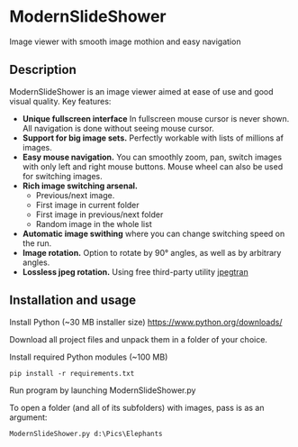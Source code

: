 # ModernSlideShower
Image viewer with smooth image mothion and easy navigation


## Description
ModernSlideShower is an image viewer aimed at ease of use and good visual quality.
Key features:
* **Unique fullscreen interface** In fullscreen mouse cursor is never shown. All navigation is done without seeing mouse cursor.
* **Support for big image sets.** Perfectly workable with lists of millions af images.
* **Easy mouse navigation.** You can smoothly zoom, pan, switch images with only left and right mouse buttons. Mouse wheel can also be used for switching images.
* **Rich image switching arsenal.** 
  * Previous/next image.
  * First image in current folder
  * First image in previous/next folder
  * Random image in the whole list
* **Automatic image swithing** where you can change switching speed on the run.
* **Image rotation.** Option to rotate by 90° angles, as well as by arbitrary angles.
* **Lossless jpeg rotation.** Using free third-party utility [jpegtran](https://sourceforge.net/projects/libjpeg-turbo/files/2.0.5/)





## Installation and usage
Install Python (~30 MB installer size)
https://www.python.org/downloads/

Download all project files and unpack them in a folder of your choice.

Install required Python modules (~100 MB)
```
pip install -r requirements.txt
```
Run program by launching ModernSlideShower.py

To open a folder (and all of its subfolders) with images, pass is as an argument:
```
ModernSlideShower.py d:\Pics\Elephants
```
